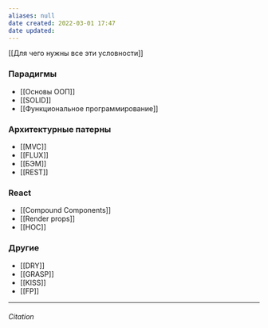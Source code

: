 ```yaml
---
aliases: null
date created: 2022-03-01 17:47
date updated:
---
```

[[Для чего нужны все эти условности]]

### Парадигмы

- [[Основы ООП]]
- [[SOLID]] 
- [[Функциональное программирование]]

### Архитектурные патерны

- [[MVC]]
- [[FLUX]]
- [[БЭМ]]
- [[REST]]

### React

- [[Compound Components]]
- [[Render props]]
- [[HOC]]

### Другие

- [[DRY]]
- [[GRASP]]
- [[KISS]]
- [[FP]]



---

###### Citation

